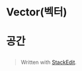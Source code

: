 # Vector(벡터)


# 공간

##



> Written with [StackEdit](https://stackedit.io/).
<!--stackedit_data:
eyJoaXN0b3J5IjpbMTczODIzMjUzOF19
-->